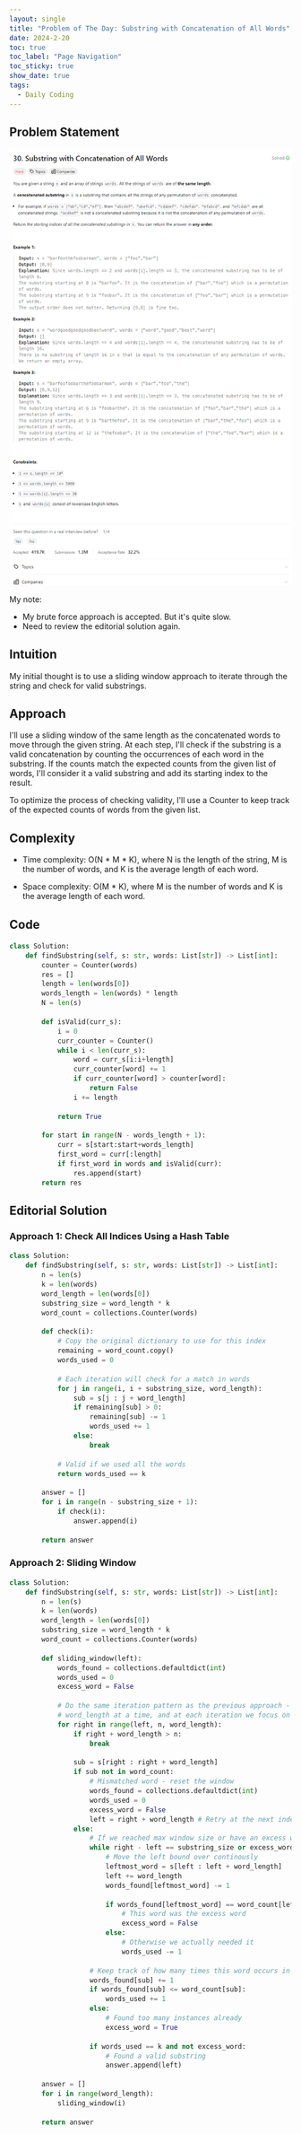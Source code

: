 ```yaml
---
layout: single
title: "Problem of The Day: Substring with Concatenation of All Words"
date: 2024-2-20
toc: true
toc_label: "Page Navigation"
toc_sticky: true
show_date: true
tags:
  - Daily Coding
---
```


## Problem Statement

[![problem-30](/assets/images/2024-02-20_16-27-35-problem-30.png)](/assets/images/2024-02-20_16-27-35-problem-30.png)

My note:

- My brute force approach is accepted. But it's quite slow.
- Need to review the editorial solution again.

## Intuition

My initial thought is to use a sliding window approach to iterate through the string and check for valid substrings.

## Approach

I'll use a sliding window of the same length as the concatenated words to move through the given string. At each step, I'll check if the substring is a valid concatenation by counting the occurrences of each word in the substring. If the counts match the expected counts from the given list of words, I'll consider it a valid substring and add its starting index to the result.

To optimize the process of checking validity, I'll use a Counter to keep track of the expected counts of words from the given list.

## Complexity

- Time complexity:
  O(N \* M \* K), where N is the length of the string, M is the number of words, and K is the average length of each word.

- Space complexity:
  O(M \* K), where M is the number of words and K is the average length of each word.

## Code

```python
class Solution:
    def findSubstring(self, s: str, words: List[str]) -> List[int]:
        counter = Counter(words)
        res = []
        length = len(words[0])
        words_length = len(words) * length
        N = len(s)

        def isValid(curr_s):
            i = 0
            curr_counter = Counter()
            while i < len(curr_s):
                word = curr_s[i:i+length]
                curr_counter[word] += 1
                if curr_counter[word] > counter[word]:
                    return False
                i += length

            return True

        for start in range(N - words_length + 1):
            curr = s[start:start+words_length]
            first_word = curr[:length]
            if first_word in words and isValid(curr):
                res.append(start)
        return res
```

## Editorial Solution

### Approach 1: Check All Indices Using a Hash Table

```python
class Solution:
    def findSubstring(self, s: str, words: List[str]) -> List[int]:
        n = len(s)
        k = len(words)
        word_length = len(words[0])
        substring_size = word_length * k
        word_count = collections.Counter(words)

        def check(i):
            # Copy the original dictionary to use for this index
            remaining = word_count.copy()
            words_used = 0

            # Each iteration will check for a match in words
            for j in range(i, i + substring_size, word_length):
                sub = s[j : j + word_length]
                if remaining[sub] > 0:
                    remaining[sub] -= 1
                    words_used += 1
                else:
                    break

            # Valid if we used all the words
            return words_used == k

        answer = []
        for i in range(n - substring_size + 1):
            if check(i):
                answer.append(i)

        return answer
```

### Approach 2: Sliding Window

```python
class Solution:
    def findSubstring(self, s: str, words: List[str]) -> List[int]:
        n = len(s)
        k = len(words)
        word_length = len(words[0])
        substring_size = word_length * k
        word_count = collections.Counter(words)

        def sliding_window(left):
            words_found = collections.defaultdict(int)
            words_used = 0
            excess_word = False

            # Do the same iteration pattern as the previous approach - iterate
            # word_length at a time, and at each iteration we focus on one word
            for right in range(left, n, word_length):
                if right + word_length > n:
                    break

                sub = s[right : right + word_length]
                if sub not in word_count:
                    # Mismatched word - reset the window
                    words_found = collections.defaultdict(int)
                    words_used = 0
                    excess_word = False
                    left = right + word_length # Retry at the next index
                else:
                    # If we reached max window size or have an excess word
                    while right - left == substring_size or excess_word:
                        # Move the left bound over continously
                        leftmost_word = s[left : left + word_length]
                        left += word_length
                        words_found[leftmost_word] -= 1

                        if words_found[leftmost_word] == word_count[leftmost_word]:
                            # This word was the excess word
                            excess_word = False
                        else:
                            # Otherwise we actually needed it
                            words_used -= 1

                    # Keep track of how many times this word occurs in the window
                    words_found[sub] += 1
                    if words_found[sub] <= word_count[sub]:
                        words_used += 1
                    else:
                        # Found too many instances already
                        excess_word = True

                    if words_used == k and not excess_word:
                        # Found a valid substring
                        answer.append(left)

        answer = []
        for i in range(word_length):
            sliding_window(i)

        return answer
```
